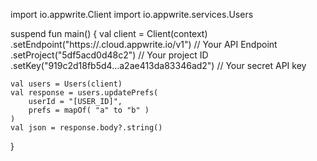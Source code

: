 import io.appwrite.Client
import io.appwrite.services.Users

suspend fun main() {
    val client = Client(context)
      .setEndpoint("https://<REGION>.cloud.appwrite.io/v1") // Your API Endpoint
      .setProject("5df5acd0d48c2") // Your project ID
      .setKey("919c2d18fb5d4...a2ae413da83346ad2") // Your secret API key

    val users = Users(client)
    val response = users.updatePrefs(
        userId = "[USER_ID]",
        prefs = mapOf( "a" to "b" )
    )
    val json = response.body?.string()
}